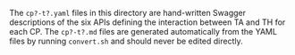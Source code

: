 The `cp?-t?.yaml` files in this directory are hand-written Swagger
descriptions of the six APIs defining the interaction between TA and TH for
each CP. The `cp?-t?.md` files are generated automatically from the YAML
files by running `convert.sh` and should never be edited directly.

